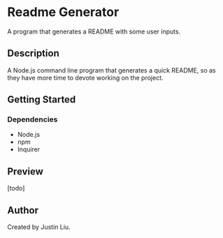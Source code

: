 # Readme Generator

A program that generates a README with some user inputs.

## Description

A Node.js command line program that generates a quick README, so as they have more time to devote working on the project.

## Getting Started

### Dependencies

* Node.js
* npm
* Inquirer

## Preview

[todo]

## Author

Created by Justin Liu.
